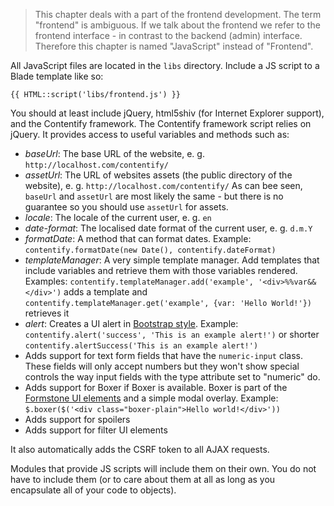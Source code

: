 > This chapter deals with a part of the frontend development. The term "frontend" is ambiguous. If we talk about the frontend we refer to the frontend interface - in contrast to the backend (admin) interface. Therefore this chapter is named "JavaScript" instead of "Frontend".

All JavaScript files are located in the `libs` directory. Include a JS script to a Blade template like so:

    {{ HTML::script('libs/frontend.js') }}

You should at least include jQuery, html5shiv (for Internet Explorer support), and the Contentify framework. The Contentify framework script relies on jQuery. It provides access to useful variables and methods such as:

* *baseUrl*: The base URL of the website, e. g. `http://localhost.com/contentify/`
* *assetUrl*: The URL of websites assets (the public directory of the website), e. g. `http://localhost.com/contentify/` As can bee seen, `baseUrl` and `assetUrl` are most likely the same - but there is no guarantee so you should use `assetUrl` for assets.
* *locale*: The locale of the current user, e. g. `en`
* *date-format*: The localised date format of the current user, e. g. `d.m.Y`
* *formatDate*: A method that can format dates. Example: `contentify.formatDate(new Date(), contentify.dateFormat)`
* *templateManager*: A very simple template manager. Add templates that include variables and retrieve them with those variables rendered. Examples: `contentify.templateManager.add('example', '<div>%%var&&</div>')` adds a template and `contentify.templateManager.get('example', {var: 'Hello World!'})` retrieves it
* *alert*: Creates a UI alert in [Bootstrap style](http://getbootstrap.com/components/#alerts). Example: `contentify.alert('success', 'This is an example alert!')` or shorter `contentify.alertSuccess('This is an example alert!')`
* Adds support for text form fields that have the `numeric-input` class. These fields will only accept numbers but they won't show special controls the way input fields with the type attribute set to "numeric" do.
* Adds support for Boxer if Boxer is available. Boxer is part of the [Formstone UI elements](http://formstone.it) and a simple modal overlay. Example: `$.boxer($('<div class="boxer-plain">Hello world!</div>'))`
* Adds support for spoilers
* Adds support for filter UI elements

It also automatically adds the CSRF token to all AJAX requests.

Modules that provide JS scripts will include them on their own. You do not have to include them (or to care about them at all as long as you encapsulate all of your code to objects).